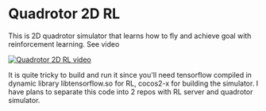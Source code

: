 # Quadrotor 2D RL

This is 2D quadrotor simulator that learns how to fly and achieve goal with reinforcement learning. See video

[![Quadrotor 2D RL video](http://img.youtube.com/vi/acQJfkgeiZc/0.jpg)](https://www.youtube.com/watch?v=acQJfkgeiZc)

It is quite tricky to build and run it since you'll need tensorflow compiled in dynamic library libtensorflow.so for RL, cocos2-x for building the simulator. I have plans to separate this code into 2 repos with RL server and quadrotor simulator.
